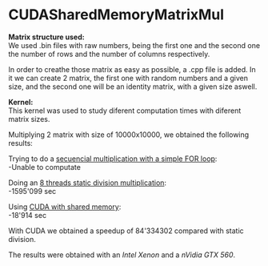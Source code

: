 # CUDASharedMemoryMatrixMul

<b>Matrix structure used:</b><br>
We used .bin files with raw numbers, being the first one and the second one the number
of rows and the number of columns respectively.

In order to creathe those matrix as easy as possible, a .cpp file is added. In it we can
create 2 matrix, the first one with random numbers and a given size, and the second
one will be an identity matrix, with a given size aswell.


<b>Kernel:</b><br>
This kernel was used to study diferent computation times with diferent matrix sizes.

Multiplying 2 matrix with size of 10000x10000, we obtained the following results:

Trying to do a <u>secuencial multiplication with a simple FOR loop</u>:<br>
  -Unable to computate
  
Doing an <u>8 threads static division multiplication</u>:<br>
  -1595'099 sec

Using <u>CUDA with shared memory</u>:<br>
  -18'914 sec
  
With CUDA we obtained a speedup of 84'334302 compared with static division.

The results were obtained with an <i>Intel Xenon</i> and a <i>nVidia GTX 560</i>.
